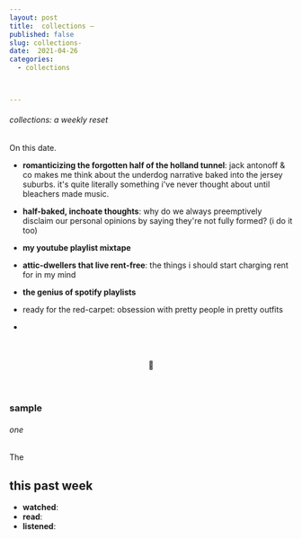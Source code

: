```yaml
---
layout: post
title:  collections — 
published: false
slug: collections-
date:  2021-04-26
categories:
  - collections



---
```


###### collections: a weekly reset



On this date.

- **romanticizing the forgotten half of the holland tunnel**: jack antonoff & co makes me think about the underdog narrative baked into the jersey suburbs. it's quite literally something i've never thought about until bleachers made music.
- **half-baked, inchoate thoughts**: why do we always preemptively disclaim our personal opinions by saying they're not fully formed? (i do it too)
- **my youtube playlist mixtape**
- **attic-dwellers that live rent-free**: the things i should start charging rent for in my mind
- **the genius of spotify playlists**
- ready for the red-carpet: obsession with pretty people in pretty outfits



- 

  <br />

  <h4 style="text-align:center">💌</h4>

  <!--more-->

  <br/>

### sample

###### one

The 



## this past week

- **watched**: 
- **read**:
- **listened**: